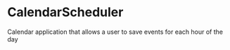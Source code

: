 # CalendarScheduler
Calendar application that allows a user to save events for each hour of the day
